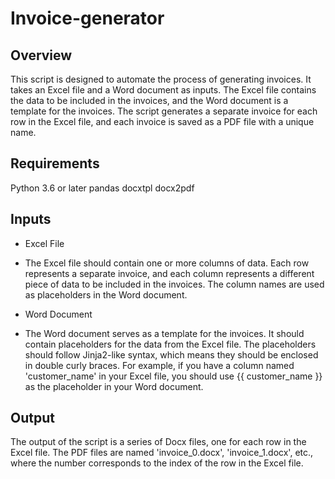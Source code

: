﻿# Invoice-generator

## Overview
This script is designed to automate the process of generating invoices. It takes an Excel file and a Word document as inputs. The Excel file contains the data to be included in the invoices, and the Word document is a template for the invoices. The script generates a separate invoice for each row in the Excel file, and each invoice is saved as a PDF file with a unique name.

## Requirements

Python 3.6 or later
pandas
docxtpl
docx2pdf

## Inputs
- Excel File
 - The Excel file should contain one or more columns of data. Each row represents a separate invoice, and each column represents a different piece of data to be included in the invoices. The column names are used as placeholders in the Word document.

- Word Document
 - The Word document serves as a template for the invoices. It should contain placeholders for the data from the Excel file. The placeholders should follow Jinja2-like syntax, which means they should be enclosed in double curly braces. For example, if you have a column named 'customer_name' in your Excel file, you should use {{ customer_name }} as the placeholder in your Word document.

## Output
The output of the script is a series of Docx files, one for each row in the Excel file. The PDF files are named 'invoice_0.docx', 'invoice_1.docx', etc., where the number corresponds to the index of the row in the Excel file.
